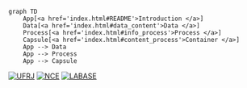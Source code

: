 
```mermaid
graph TD
    App[<a href='index.html#README'>Introduction </a>]
    Data[<a href='index.html#data_content'>Data </a>]
    Process[<a href='index.html#info_process'>Process </a>]
    Capsule[<a href='index.html#content_process'>Container </a>]
    App --> Data
    App --> Process
    App --> Capsule
```

[![UFRJ](https://labase.github.io/image/ufrj-logo-8.png)](https://ufrj.br/)
[![NCE](https://labase.github.io/image/nce-logo-8.png)](http://www.nce.ufrj.br/)
[![LABASE](https://labase.github.io/image/labase-logo-8.png)](http://labase.selfip.org/)